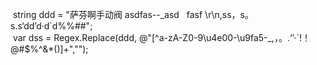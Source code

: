 <p>&nbsp;string ddd = "萨芬啊手动阀 asdfas--_asd&nbsp;&nbsp; fasf \r\n,ss，s。s.s&lsquo;dd&rsquo;d&middot;d`d%%##";<br />&nbsp;var dss = Regex.Replace(ddd, @"[^a-zA-Z0-9\u4e00-\u9fa5-_,，。.&lsquo;&rsquo;&middot;`!！@#$%^&amp;*()]+","");</p>